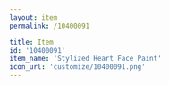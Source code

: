 ```yaml
---
layout: item
permalink: /10400091

title: Item
id: '10400091'
item_name: 'Stylized Heart Face Paint'
icon_url: 'customize/10400091.png'
---
```

